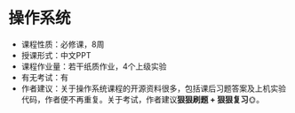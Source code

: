 # 操作系统

- 课程性质：必修课，8周
- 授课形式：中文PPT
- 课程作业量：若干纸质作业，4个上级实验
- 有无考试：有
- 作者建议：关于操作系统课程的开源资料很多，包括课后习题答案及上机实验代码，作者便不再重复。关于考试，作者建议**狠狠刷题 + 狠狠复习**🌞。
